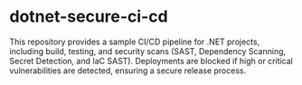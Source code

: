 # dotnet-secure-ci-cd
This repository provides a sample CI/CD pipeline for .NET projects, including build, testing, and security scans (SAST, Dependency Scanning, Secret Detection, and IaC SAST). Deployments are blocked if high or critical vulnerabilities are detected, ensuring a secure release process.

